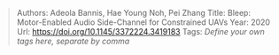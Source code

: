 > Authors: Adeola Bannis, Hae Young Noh, Pei Zhang
> Title: Bleep: Motor-Enabled Audio Side-Channel for Constrained UAVs
> Year: 2020
> Url: https://doi.org/10.1145/3372224.3419183
> Tags: *Define your own tags here, separate by comma*